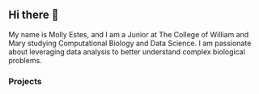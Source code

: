 ## Hi there 👋

My name is Molly Estes, and I am a Junior at The College of William and Mary studying Computational Biology and Data Science. I am passionate about leveraging data analysis to better understand complex biological problems.

### Projects
